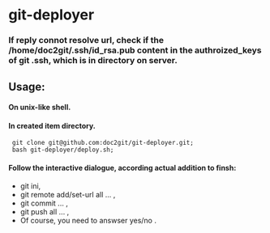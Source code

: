 # git-deployer
### If reply connot resolve url, check if the /home/doc2git/.ssh/id_rsa.pub content in the authroized_keys of git .ssh, which is in directory on server.
## Usage: 
#### On unix-like shell.
#### In created item directory.
```
 git clone git@github.com:doc2git/git-deployer.git;
 bash git-deployer/deploy.sh;
```
#### Follow the interactive dialogue, according actual addition to finsh:
 - git ini,
 - git remote add/set-url all ... ,
 - git commit ... ,
 - git push all ... ,
 - Of course, you need to answser yes/no . 
